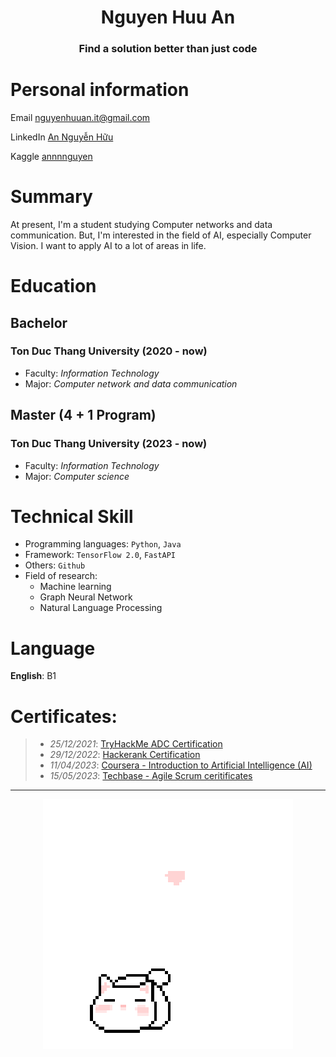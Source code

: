 <h1 align='center'>Nguyen Huu An</h1>
<h3 align='center'>Find a solution better than just code</h3>

# Personal information
Email          <nguyenhuuan.it@gmail.com>

LinkedIn       [An Nguyễn Hữu](https://www.linkedin.com/in/nguyenhuuan-it/)

Kaggle        [annnnguyen](https://www.kaggle.com/annnnguyen)

# Summary
At present, I'm a student studying Computer networks and data communication. But, I'm interested in the field of AI, especially Computer Vision. I want to apply AI to a lot of areas in life.

# Education
## Bachelor
### Ton Duc Thang University (2020 - now)
+ Faculty: *Information Technology*
+ Major: *Computer network and data communication*
## Master (4 + 1 Program)
### Ton Duc Thang University (2023 - now)
+ Faculty: *Information Technology*
+ Major: *Computer science*

# Technical Skill
+ Programming languages: `Python`, `Java`
+ Framework: `TensorFlow 2.0`, `FastAPI`
+ Others: `Github`
+ Field of research:
    - Machine learning
    - Graph Neural Network
    - Natural Language Processing

# Language
**English**: B1

# Certificates:
>- *25/12/2021*: [TryHackMe ADC Certification](https://tryhackme-certificates.s3-eu-west-1.amazonaws.com/THM-HKVVJOIWJA.png)
>- *29/12/2022*: [Hackerank Certification](https://hackerrank.com/certificates/c3963cfc95f1)
>- *11/04/2023*: [Coursera - Introduction to Artificial Intelligence (AI)](https://www.coursera.org/account/accomplishments/certificate/PT7XSFWLJVH9)
>- *15/05/2023*: [Techbase - Agile Scrum ceritificates](./certificates/TechBase%20Certificate_1.jpg)
___

<p align="center">
 <img src="cat_intro.gif" />
</p>
